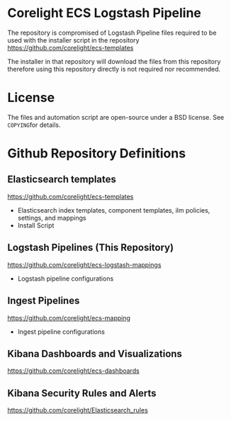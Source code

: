 # Corelight ECS Logstash Pipeline
The repository is compromised of Logstash Pipeline files required to be used with the installer script in the repository  
https://github.com/corelight/ecs-templates

The installer in that repository will download the files from this repository therefore using this repository directly is not required nor recommended.

# License
The files and automation script are open-source under a BSD license. See ``COPYING``for details.


# Github Repository Definitions

## Elasticsearch templates
https://github.com/corelight/ecs-templates
- Elasticsearch index templates, component templates, ilm policies, settings, and mappings
- Install Script

## Logstash Pipelines (This Repository)
https://github.com/corelight/ecs-logstash-mappings
- Logstash pipeline configurations

## Ingest Pipelines
https://github.com/corelight/ecs-mapping
- Ingest pipeline configurations

## Kibana Dashboards and Visualizations
https://github.com/corelight/ecs-dashboards

## Kibana Security Rules and Alerts
https://github.com/corelight/Elasticsearch_rules

